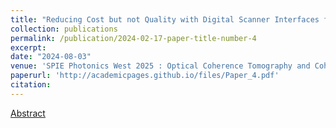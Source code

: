 ```yaml
---
title: "Reducing Cost but not Quality with Digital Scanner Interfaces for Optical Coherence Tomography"
collection: publications
permalink: /publication/2024-02-17-paper-title-number-4
excerpt: 
date: "2024-08-03"
venue: 'SPIE Photonics West 2025 : Optical Coherence Tomography and Coherence Domain Optical Methods in Biomedicine'
paperurl: 'http://academicpages.github.io/files/Paper_4.pdf'
citation: 
---
```

[Abstract](http://kyoungmokoo.github.io/files/Paper_4.pdf) 
